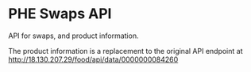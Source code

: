 # PHE Swaps API

API for swaps, and product information.

The product information is a replacement to the original API endpoint at http://18.130.207.29/food/api/data/0000000084260